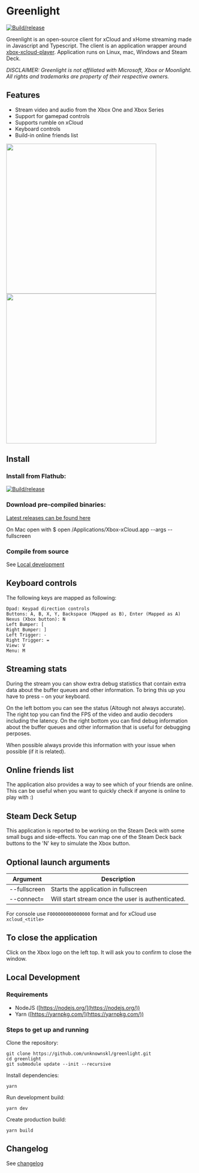 # Greenlight

[![Build/release](https://github.com/unknownskl/greenlight/actions/workflows/build.yml/badge.svg)](https://github.com/unknownskl/greenlight/actions/workflows/build.yml)

Greenlight is an open-source client for xCloud and xHome streaming made in Javascript and Typescript. The client is an application wrapper around [xbox-xcloud-player](https://github.com/unknownskl/xbox-xcloud-player).
Application runs on Linux, mac, Windows and Steam Deck.

_DISCLAIMER: Greenlight is not affiliated with Microsoft, Xbox or Moonlight. All rights and trademarks are property of their respective owners._

## Features

- Stream video and audio from the Xbox One and Xbox Series
- Support for gamepad controls
- Supports rumble on xCloud
- Keyboard controls
- Build-in online friends list

<img src="images/main.png" width="400" /> <img src="images/stream.png" width="400" />

## Install

### Install from Flathub:
[![Build/release](https://flathub.org/assets/badges/flathub-badge-en.svg)](https://flathub.org/apps/details/io.github.unknownskl.greenlight)

### Download pre-compiled binaries:
[Latest releases can be found here](https://github.com/unknownskl/greenlight/releases)

On Mac open with $ open /Applications/Xbox-xCloud.app --args --fullscreen

### Compile from source

See [Local development](?tab=readme-ov-file#local-development)

## Keyboard controls

The following keys are mapped as following:

    Dpad: Keypad direction controls
    Buttons: A, B, X, Y, Backspace (Mapped as B), Enter (Mapped as A)
    Nexus (Xbox button): N
    Left Bumper: [
    Right Bumper: ]
    Left Trigger: -
    Right Trigger: =
    View: V
    Menu: M

## Streaming stats

During the stream you can show extra debug statistics that contain extra data about the buffer queues and other information. To bring this up you have to press `~` on your keyboard.

On the left bottom you can see the status (Altough not always accurate). The right top you can find the FPS of the video and audio decoders including the latency. On the right bottom you can find debug information about the buffer queues and other information that is useful for debugging perposes.

When possible always provide this information with your issue when possible (if it is related).

## Online friends list

The application also provides a way to see which of your friends are online. This can be useful when you want to quickly check if anyone is online to play with :)

## Steam Deck Setup

This application is reported to be working on the Steam Deck with some small bugs and side-effects. You can map one of the Steam Deck back buttons to the 'N' key to simulate the Xbox button.

## Optional launch arguments

| Argument | Description |
|----------|--------------|
| --fullscreen | Starts the application in fullscreen |
| --connect=<value> | Will start stream once the user is authenticated. |

For console use `F000000000000000` format and for xCloud use `xcloud_<title>`

## To close the application

Click on the Xbox logo on the left top. It will ask you to confirm to close the window.

## Local Development

### Requirements

- NodeJS ([https://nodejs.org/](https://nodejs.org/))
- Yarn ([https://yarnpkg.com/](https://yarnpkg.com/))

### Steps to get up and running

Clone the repository:

    git clone https://github.com/unknownskl/greenlight.git
    cd greenlight
    git submodule update --init --recursive

Install dependencies:

    yarn

Run development build:

    yarn dev

Create production build:

    yarn build

## Changelog

See [changelog](CHANGELOG.md)
